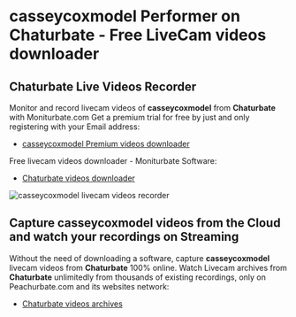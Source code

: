 # casseycoxmodel Performer on Chaturbate - Free LiveCam videos downloader

## Chaturbate Live Videos Recorder

Monitor and record livecam videos of **casseycoxmodel** from **Chaturbate** with Moniturbate.com
Get a premium trial for free by just and only registering with your Email address:
* [casseycoxmodel Premium videos downloader](https://moniturbate.com/request-demo-licence-key.html)

Free livecam videos downloader - Moniturbate Software:
* [Chaturbate videos downloader](https://moniturbate.com/moniturbate-download-software.html)

![casseycoxmodel livecam videos recorder](https://peachurnet.com/templates/moniturbate-software.png)


## Capture casseycoxmodel videos from the Cloud and watch your recordings on Streaming

Without the need of downloading a software, capture **casseycoxmodel** livecam videos from **Chaturbate** 100% online.
Watch Livecam archives from **Chaturbate** unlimitedly from thousands of existing recordings, only on Peachurbate.com and its websites network:
* [Chaturbate videos archives](https://peachurnet.com/)
